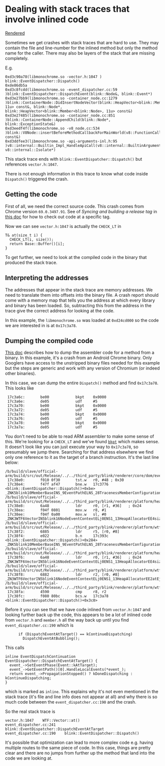 # Dealing with stack traces that involve inlined code

[Rendered](https://chromium.googlesource.com/chromium/src/+/main/docs/inlined_stack_traces.md)

Sometimes we get crashes with stack traces that are hard to use.
They may contain the file and line-number for the inlined method
but only the method name for the caller.
There may also be layers of the stack
that are missing completely.

E.g.

```
0xd3c90a78(libmonochrome.so -vector.h:1047 ) blink::EventDispatcher::Dispatch()
0xde86db5a
0xd3c8fcdd(libmonochrome.so -event_dispatcher.cc:59 )blink::EventDispatcher::DispatchEvent(blink::Node&, blink::Event*)
0xd3e27bb9(libmonochrome.so -container_node.cc:1279 )blink::ContainerNode::DidInsertNodeVector(blink::HeapVector<blink::Member<blink::Node>, 11u> const&, blink::Node*, blink::HeapVector<blink::Member<blink::Node>, 11u> const&)
0xd3e27485(libmonochrome.so -container_node.cc:851 )blink::ContainerNode::AppendChild(blink::Node*, blink::ExceptionState&)
0xd3eedf4f(libmonochrome.so -v8_node.cc:534 )blink::V8Node::insertBeforeMethodCallbackForMainWorld(v8::FunctionCallbackInfo<v8::Value> const&)
0xd3ddfee3(libmonochrome.so -api-arguments-inl.h:95 )v8::internal::Builtin_Impl_HandleApiCall(v8::internal::BuiltinArguments, v8::internal::Isolate*)
```

This stack trace ends with `blink::EventDispatcher::Dispatch()`
but references `vector.h:1047`.

There is not enough information in this trace to know what code inside `Dispatch()` triggered the crash.

## Getting the code

First of all, we need the correct source code.
This crash comes from Chrome version `69.0.3497.91`.
See of *Syncing and building a release tag* in [this doc](https://www.chromium.org/developers/how-tos/get-the-code/working-with-release-branches#TOC-Syncing-and-building-a-release-tag)
for how to check out code at a specific tag.

Now we can see `vector.h:1047` is actually the `CHECK_LT` in

```
T& at(size_t i) {
  CHECK_LT(i, size());
  return Base::Buffer()[i];
}
```

To get further, we need to look at the compiled code in the binary that produced the stack trace.

## Interpreting the addresses

The addresses that appear in the stack trace are memory addresses.
We need to translate them into offsets into the binary file.
A crash report should come with a memory map
that tells you the address at which every library and binary has been loaded.
So, subtracting this from the address in the trace
give the correct address for looking at the code.

In this example, the `libmonochrome.so` was loaded at `0xd24cd000`
so the code we are interested in is at `0x17c3a78`.

## Dumping the compiled code

[This doc](https://chromium.googlesource.com/chromium/src/+/main/docs/disassemble_code.md) describes how to dump the assembler code for a method from a binary.
In this example, it's a crash from an Android Chrome binary.
Only Googlers have access to the unstripped binary files needed for this example
but the steps are generic and work with any version of Chromium
(or indeed other binaries).

In this case, we can dump the entire `Dispatch()` method
and find `0x17c3a78`.
This looks like

```
 17c3a6c:       be00            bkpt    0x0000
 17c3a6e:       de05            udf     #5
 17c3a70:       be00            bkpt    0x0000
 17c3a72:       de05            udf     #5
 17c3a74:       be00            bkpt    0x0000
 17c3a76:       de05            udf     #5
 17c3a78:       be00            bkpt    0x0000
 17c3a7a:       de05            udf     #5
```


You don't need to be able to read ARM assembler to make some sense of this.
We're looking for a `CHECK_LT`
and we've found [`bkpt`](http://www.keil.com/support/man/docs/armasm/armasm_dom1361289865326.htm)
which makes sense.
It doesn't look like you can just execute your way to `0x17c3a78`,
so presumably we jump there.
Searching for that address elsewhere we find only one reference to it
as the target of a branch instruction.
It's the last line below:

```
/b/build/slave/official-arm/build/src/out/Release/../../third_party/blink/renderer/core/dom/events/event_dispatcher.cc:190
 17c38e0:       f010 0f30       tst.w   r0, #48 ; 0x30
 17c38e4:       f47f af47       bne.w   17c3776 <blink::EventDispatcher::Dispatch()+0xbe>
_ZNK5blink10MemberBaseINS_9EventPathELNS_28TracenessMemberConfigurationE0EEdeEv():
/b/build/slave/official-arm/build/src/out/Release/../../third_party/blink/renderer/platform/heap/member.h:91
 17c38e8:       6a48            ldr     r0, [r1, #36]   ; 0x24
 17c38ea:       f04f 0801       mov.w   r8, #1
 17c38ee:       f04f 0a00       mov.w   sl, #0
_ZNK3WTF6VectorIN5blink16NodeEventContextELj0ENS1_13HeapAllocatorEE4sizeEv():
/b/build/slave/official-arm/build/src/out/Release/../../third_party/blink/renderer/platform/wtf/vector.h:1035
 17c38f2:       6885            ldr     r5, [r0, #8]
 17c38f4:       e022            b.n     17c393c <blink::EventDispatcher::Dispatch()+0x284>
_ZNK5blink10MemberBaseINS_9EventPathELNS_28TracenessMemberConfigurationE0EEdeEv():
/b/build/slave/official-arm/build/src/out/Release/../../third_party/blink/renderer/platform/heap/member.h:91
 17c38f6:       6a48            ldr     r0, [r1, #36]   ; 0x24
_ZNK3WTF6VectorIN5blink16NodeEventContextELj0ENS1_13HeapAllocatorEE4sizeEv():
/b/build/slave/official-arm/build/src/out/Release/../../third_party/blink/renderer/platform/wtf/vector.h:1035
 17c38f8:       6882            ldr     r2, [r0, #8]
_ZN3WTF6VectorIN5blink16NodeEventContextELj0ENS1_13HeapAllocatorEE2atEj():
/b/build/slave/official-arm/build/src/out/Release/../../third_party/blink/renderer/platform/wtf/vector.h:1047
 17c38fa:       4590            cmp     r8, r2
 17c38fc:       f080 80bc       bcs.w   17c3a78 <blink::EventDispatcher::Dispatch()+0x3c0>
```

Before it you can see that we have code inlined from `vector.h:1047`
and looking further back up the code,
this appears to be a lot of inlined code from `vector.h` and `member.h`
all the way back up until you find `event_dispatcher.cc:190` which is

```
      if (DispatchEventAtTarget() == kContinueDispatching)
        DispatchEventAtBubbling();
```

This calls

```
inline EventDispatchContinuation EventDispatcher::DispatchEventAtTarget() {
  event_->SetEventPhase(Event::kAtTarget);
  event_->GetEventPath()[0].HandleLocalEvents(*event_);
  return event_->PropagationStopped() ? kDoneDispatching : kContinueDispatching;
}
```

which is marked as `inline`.
This explains why it's not even mentioned in the stack trace
(it's file and line info does not appear at all)
and why there is so much code between the `event_dispatcher.cc:190`
and the crash.

So the real stack trace is

```
vector.h:1047    WTF::Vector::at()
event_dispatcher.cc:241    blink::EventDispatcher::DispatchEventAtTarget
event_dispatcher.cc:190    blink::EventDispatcher::Dispatch()
```

It's possible that optimization can lead to more complex code
e.g. having multiple routes to the same piece of code.
In this case, things are pretty clear
and there are no jumps from further up the method
that land into the code we are looking at.

